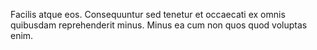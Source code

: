 Facilis atque eos.
Consequuntur sed tenetur et occaecati ex omnis quibusdam reprehenderit minus.
Minus ea cum non quos quod voluptas enim.